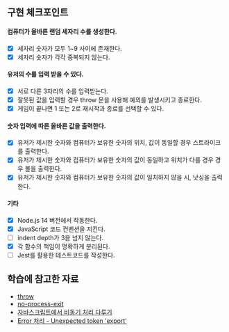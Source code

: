 ## 구현 체크포인트
#### 컴퓨터가 올바른 랜덤 세자리 수를 생성한다.
- [x] 세자리 숫자가 모두 1~9 사이에 존재한다.
- [x] 세자리 숫자가 각각 중복되지 않는다.

#### 유저의 수를 입력 받을 수 있다.
- [x] 서로 다른 3자리의 수를 입력받는다.
- [x] 잘못된 값을 입력할 경우 throw 문을 사용해 예외를 발생시키고 종료한다.
- [x] 게임이 끝나면 1 또는 2로 재시작과 종료를 선택할 수 있다.

#### 숫자 입력에 따른 올바른 값을 출력한다.
- [x] 유저가 제시한 숫자와 컴퓨터가 보유한 숫자의 위치, 값이 동일할 경우 스트라이크를 출력한다.
- [x] 유저가 제시한 숫자와 컴퓨터가 보유한 숫자의 값이 동일하고 위치가 다를 경우 경우 볼을 출력한다.
- [x] 유저가 제시한 숫자와 컴퓨터가 보유한 숫자의 값이 일치하지 않을 시, 낫싱을 출력한다.

#### 기타
- [x] Node.js 14 버전에서 작동한다.
- [x] JavaScript 코드 컨벤션을 지킨다.
- [ ] indent depth가 3을 넘지 않는다.
- [x] 각 함수의 책임이 명확하게 분리된다.
- [ ] Jest를 활용한 테스트코드를 작성한다.

## 학습에 참고한 자료
* [throw](https://developer.mozilla.org/ko/docs/Web/JavaScript/Reference/Statements/throw)
* [no-process-exit](https://runebook.dev/ko/docs/eslint/rules/no-process-exit)
* [자바스크립트에서 비동기 처리 다루기](https://learnjs.vlpt.us/async/)
* [Error 처리 - Unexpected token 'export'](https://pgramdiary.tistory.com/85)
